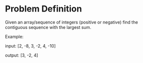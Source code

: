 # Problem Definition


Given an array/sequence of integers (positive or negative) find the contiguous sequence with the largest sum.

Example:

input: [2, -8, 3, -2, 4, -10]

output: [3, -2, 4]
